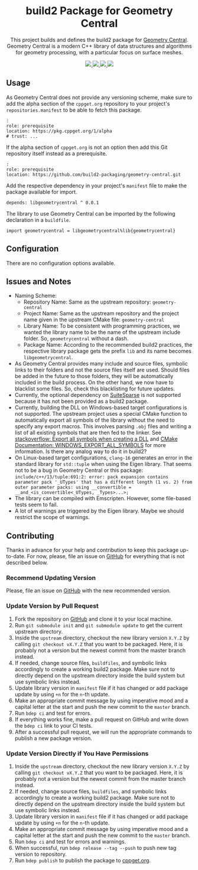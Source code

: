 <h1 align="center">
    build2 Package for Geometry Central
</h1>

<p align="center">
    This project builds and defines the build2 package for <a href="https://github.com/nmwsharp/geometry-central">Geometry Central</a>.
    Geometry Central is a modern C++ library of data structures and algorithms for geometry processing, with a particular focus on surface meshes.
</p>

<p align="center">
    <a href="https://github.com/nmwsharp/geometry-central">
        <img src="https://img.shields.io/website/https/github.com/nmwsharp/geometry-central.svg?down_message=offline&label=Official&style=for-the-badge&up_color=blue&up_message=online">
    </a>
    <a href="https://github.com/build2-packaging/geometry-central">
        <img src="https://img.shields.io/website/https/github.com/build2-packaging/geometry-central.svg?down_message=offline&label=build2&style=for-the-badge&up_color=blue&up_message=online">
    </a>
    <a href="https://cppget.org/libgeometrycentral">
        <img src="https://img.shields.io/website/https/cppget.org/libgeometrycentral.svg?down_message=offline&label=cppget.org&style=for-the-badge&up_color=blue&up_message=online">
    </a>
    <a href="https://queue.cppget.org/libgeometrycentral">
        <img src="https://img.shields.io/website/https/queue.cppget.org/libgeometrycentral.svg?down_message=empty&down_color=blue&label=queue.cppget.org&style=for-the-badge&up_color=orange&up_message=running">
    </a>
</p>

## Usage
As Geometry Central does not provide any versioning scheme, make sure to add the alpha section of the `cppget.org` repository to your project's `repositories.manifest` to be able to fetch this package.

    :
    role: prerequisite
    location: https://pkg.cppget.org/1/alpha
    # trust: ...

If the alpha section of `cppget.org` is not an option then add this Git repository itself instead as a prerequisite.

    :
    role: prerequisite
    location: https://github.com/build2-packaging/geometry-central.git

Add the respective dependency in your project's `manifest` file to make the package available for import.

    depends: libgeometrycentral ^ 0.0.1

The library to use Geometry Central can be imported by the following declaration in a `buildfile`.

    import geometrycentral = libgeometrycentral%lib{geometrycentral}

## Configuration
There are no configuration options available.

## Issues and Notes
- Naming Scheme:
    + Repository Name: Same as the upstream repository: `geometry-central`
    + Project Name: Same as the upstream repository and the project name given in the upstream CMake file: `geometry-central`
    + Library Name: To be consistent with programming practices, we wanted the library name to be the name of the upstream include folder. So, `geometrycentral` without a dash.
    + Package Name: According to the recommended build2 practices, the respective library package gets the prefix `lib` and its name becomes `libgeometrycentral`.
- As Geometry Central provides many include and source files, symbolic links to their folders and not the source files itself are used. Should files be added in the future to those folders, they will be automatically included in the build process. On the other hand, we now have to blacklist some files. So, check this blacklisting for future updates.
- Currently, the optional dependency on [SuiteSparse](https://people.engr.tamu.edu/davis/suitesparse.html) is not supported because it has not been provided as a build2 package.
- Currently, building the DLL on Windows-based target configurations is not supported. The upstream project uses a special CMake function to automatically export all symbols of the library without the need to specify any export macros. This involves parsing `.obj` files and writing a list of all existing symbols that are then fed to the linker. See [stackoverflow: Export all symbols when creating a DLL](https://stackoverflow.com/questions/225432/export-all-symbols-when-creating-a-dll) and [CMake Documentation: WINDOWS_EXPORT_ALL_SYMBOLS](https://cmake.org/cmake/help/latest/prop_tgt/WINDOWS_EXPORT_ALL_SYMBOLS.html) for more information. Is there any analog way to do it in build2?
- On Linux-based target configurations, `clang-16` generates an error in the standard library for `std::tuple` when using the Eigen library. That seems not to be a bug in Geometry Central or this package: `include/c++/13/tuple:691:2: error: pack expansion contains parameter pack '_UTypes' that has a different length (1 vs. 2) from outer parameter packs: using __convertible = __and_<is_convertible<_UTypes, _Types>...>;`
- The library can be compiled with Emscripten. However, some file-based tests seem to fail.
- A lot of warnings are triggered by the Eigen library. Maybe we should restrict the scope of warnings.

## Contributing
Thanks in advance for your help and contribution to keep this package up-to-date.
For now, please, file an issue on [GitHub](https://github.com/build2-packaging/geometry-central/issues) for everything that is not described below.

### Recommend Updating Version
Please, file an issue on [GitHub](https://github.com/build2-packaging/geometry-central/issues) with the new recommended version.

### Update Version by Pull Request
1. Fork the repository on [GitHub](https://github.com/build2-packaging/geometry-central) and clone it to your local machine.
2. Run `git submodule init` and `git submodule update` to get the current upstream directory.
3. Inside the `upstream` directory, checkout the new library version `X.Y.Z` by calling `git checkout vX.Y.Z` that you want to be packaged. Here, it is probably not a version but the newest commit from the master branch instead.
4. If needed, change source files, `buildfiles`, and symbolic links accordingly to create a working build2 package. Make sure not to directly depend on the upstream directory inside the build system but use symbolic links instead.
5. Update library version in `manifest` file if it has changed or add package update by using `+n` for the `n`-th update.
6. Make an appropriate commit message by using imperative mood and a capital letter at the start and push the new commit to the `master` branch.
7. Run `bdep ci` and test for errors.
8. If everything works fine, make a pull request on GitHub and write down the `bdep ci` link to your CI tests.
9. After a successful pull request, we will run the appropriate commands to publish a new package version.

### Update Version Directly if You Have Permissions
1. Inside the `upstream` directory, checkout the new library version `X.Y.Z` by calling `git checkout vX.Y.Z` that you want to be packaged. Here, it is probably not a version but the newest commit from the master branch instead.
2. If needed, change source files, `buildfiles`, and symbolic links accordingly to create a working build2 package. Make sure not to directly depend on the upstream directory inside the build system but use symbolic links instead.
3. Update library version in `manifest` file if it has changed or add package update by using `+n` for the `n`-th update.
4. Make an appropriate commit message by using imperative mood and a capital letter at the start and push the new commit to the `master` branch.
5. Run `bdep ci` and test for errors and warnings.
6. When successful, run `bdep release --tag --push` to push new tag version to repository.
7. Run `bdep publish` to publish the package to [cppget.org](https://cppget.org).
